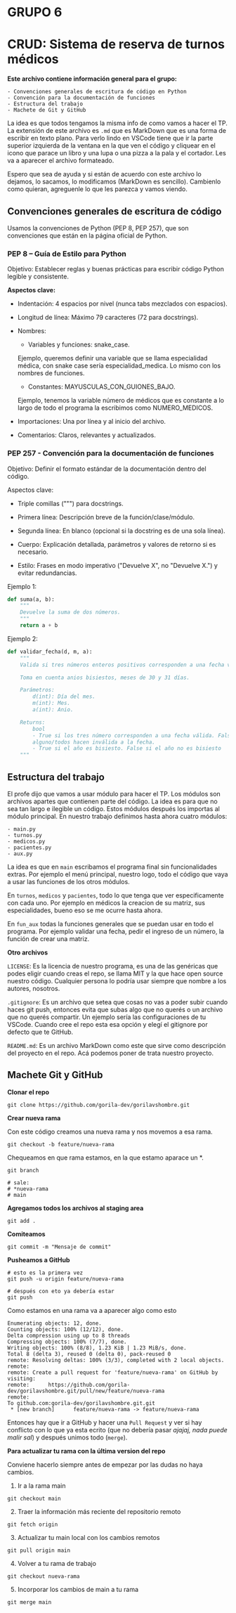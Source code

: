 # GRUPO 6
# CRUD: Sistema de reserva de turnos médicos

**Este archivo contiene información general para el grupo:**

    - Convenciones generales de escritura de código en Python
    - Convención para la documentación de funciones
    - Estructura del trabajo
    - Machete de Git y GitHub

La idea es que todos tengamos la misma info de como vamos a hacer el TP. La extensión de este archivo es `.md` que es MarkDown que es una forma de escribir en texto plano. Para verlo lindo en VSCode tiene que ir la parte superior izquierda de la ventana en la que ven el código y cliquear en el icono que parace un libro y una lupa o una pizza a la pala y el cortador. Les va a aparecer el archivo formateado.

Espero que sea de ayuda y si están de acuerdo con este archivo lo dejamos, lo sacamos, lo modificamos (MarkDown es sencillo). Cambienlo como quieran, agreguenle lo que les parezca y vamos viendo.

## Convenciones generales de escritura de código

Usamos la convenciones de Python (PEP 8, PEP 257), que son convenciones que están en la página oficial de Python.

### PEP 8 – Guía de Estilo para Python

Objetivo: Establecer reglas y buenas prácticas para escribir código Python legible y consistente.

**Aspectos clave:**

- Indentación: 4 espacios por nivel (nunca tabs mezclados con espacios).

- Longitud de línea: Máximo 79 caracteres (72 para docstrings).

- Nombres:
    - Variables y funciones: snake_case.

     Ejemplo, queremos definir una variable que se llama especialidad médica, con snake case sería especialidad_medica. Lo mismo con los nombres de funciones.
    - Constantes: MAYUSCULAS_CON_GUIONES_BAJO.

    Ejemplo, tenemos la variable número de médicos que es constante a lo largo de todo el programa la escribimos como NUMERO_MEDICOS. 

- Importaciones: Una por línea y al inicio del archivo.
- Comentarios: Claros, relevantes y actualizados.

### PEP 257 -  Convención para la documentación de funciones

Objetivo: Definir el formato estándar de la documentación dentro del código.

Aspectos clave:

- Triple comillas (""") para docstrings.

- Primera línea: Descripción breve de la función/clase/módulo.

- Segunda línea: En blanco (opcional si la docstring es de una sola línea).

- Cuerpo: Explicación detallada, parámetros y valores de retorno si es necesario.

- Estilo: Frases en modo imperativo ("Devuelve X", no "Devuelve X.") y evitar redundancias.

Ejemplo 1:

```python
def suma(a, b):
    """
    Devuelve la suma de dos números.
    """
    return a + b
```

Ejemplo 2:

```python
def validar_fecha(d, m, a):
    """
    Valida si tres números enteros positivos corresponden a una fecha válida.

    Toma en cuenta anios bisiestos, meses de 30 y 31 días.

    Parámetros:
        d(int): Día del mes.
        m(int): Mes.
        a(int): Anio.

    Returns:
        bool
        - True si los tres número corresponden a una fecha válida. False si 
        alguno/todos hacen inválida a la fecha.
        - True si el año es bisiesto. False si el año no es bisiesto 
    """
```

## Estructura del trabajo

El profe dijo que vamos a usar módulo para hacer el TP. Los módulos son archivos apartes que contienen parte del código. La idea es para que no sea tan largo e ilegible un código. Estos módulos después los importas al módulo principal. En nuestro trabajo definimos hasta ahora cuatro módulos:

    - main.py
    - turnos.py
    - medicos.py
    - pacientes.py
    - aux.py

La idea es que en `main` escribamos el programa final sin funcionalidades extras. Por ejemplo el menú principal, nuestro logo, todo el código que vaya a usar las funciones de los otros módulos. 

En `turnos`, `medicos` y `pacientes`, todo lo que tenga que ver especificamente con cada uno. Por ejemplo en médicos la creacion de su matriz, sus especialidades, bueno eso se me ocurre hasta ahora. 

En `fun_aux` todas la funciones generales que se puedan usar en todo el programa. Por ejemplo validar una fecha, pedir el ingreso de un número, la función de crear una matriz.

**Otro archivos**

`LICENSE`: Es la licencia de nuestro programa, es una de las genéricas que podes eligir cuando creas el repo, se llama MIT y la que hace open source nuestro código. Cualquier persona lo podría usar siempre que nombre a los autores, nosotros.

`.gitignore`: Es un archivo que setea que cosas no vas a poder subir cuando haces git push, entonces evita que subas algo que no querés o un archivo que no querés compartir. Un ejemplo sería las configuraciones de tu VSCode. Cuando cree el repo esta esa opción y elegí el gitignore por defecto que te GitHub.

`README.md`: Es un archivo MarkDown como este que sirve como descripción del proyecto en el repo. Acá podemos poner de trata nuestro proyecto.

## Machete Git y GitHub

**Clonar el repo**

```shell
git clone https://github.com/gorila-dev/gorilavshombre.git
```
**Crear nueva rama**

Con este código creamos una nueva rama y nos movemos a esa rama.

```shell
git checkout -b feature/nueva-rama
```

Chequeamos en que rama estamos, en la que estamo aparace un *.

```shell
git branch

# sale:
# *nueva-rama
# main
```
**Agregamos todos los archivos al staging area**

```shell
git add .
```
**Comiteamos**

```shell
git commit -m "Mensaje de commit"
```

**Pusheamos a GitHub**

```shell
# esto es la primera vez
git push -u origin feature/nueva-rama

# después con eto ya debería estar
git push 
```
Como estamos en una rama va a aparecer algo como esto

```shell
Enumerating objects: 12, done.
Counting objects: 100% (12/12), done.
Delta compression using up to 8 threads
Compressing objects: 100% (7/7), done.
Writing objects: 100% (8/8), 1.23 KiB | 1.23 MiB/s, done.
Total 8 (delta 3), reused 0 (delta 0), pack-reused 0
remote: Resolving deltas: 100% (3/3), completed with 2 local objects.
remote: 
remote: Create a pull request for 'feature/nueva-rama' on GitHub by visiting:
remote:      https://github.com/gorila-dev/gorilavshombre.git/pull/new/feature/nueva-rama
remote: 
To github.com:gorila-dev/gorilavshombre.git.git
 * [new branch]      feature/nueva-rama -> feature/nueva-rama
```
Entonces hay que ir a GitHub y hacer una `Pull Request` y ver si hay conflicto con lo que ya esta ecrito (que no debería pasar *ajajaj, nada puede malir sal*) y después unimos todo (`merge`).

**Para actualizar tu rama con la última version del repo**

Conviene hacerlo siempre antes de empezar por las dudas no haya cambios.

1. Ir a la rama main
```shell
git checkout main
```

2. Traer la información más reciente del repositorio remoto

```shell
git fetch origin
```

3. Actualizar tu main local con los cambios remotos

```shell
git pull origin main
```

4. Volver a tu rama de trabajo

```shell
git checkout nueva-rama
```

5. Incorporar los cambios de main a tu rama
```shell
git merge main
```